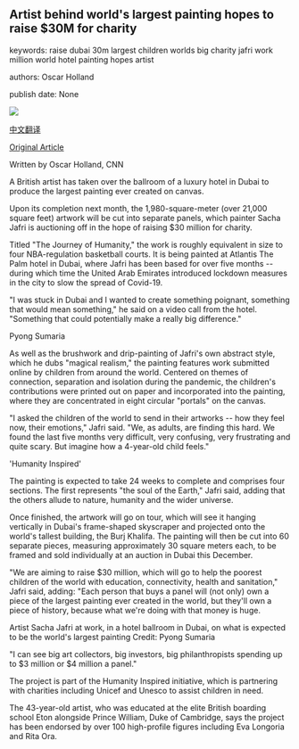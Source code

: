 ## Artist behind world's largest painting hopes to raise $30M for charity

keywords: raise dubai 30m largest children worlds big charity jafri work million world hotel painting hopes artist

authors: Oscar Holland

publish date: None

![](https://cdn.cnn.com/cnnnext/dam/assets/200820071750-restricted-02-sacha-jafri-super-tease.jpg)

[中文翻译](Artist%20behind%20world%27s%20largest%20painting%20hopes%20to%20raise%20%2430M%20for%20charity_zh.md)

[Original Article](https://edition.cnn.com/style/article/worlds-largest-painting-sacha-jafri/index.html)

Written by Oscar Holland, CNN

A British artist has taken over the ballroom of a luxury hotel in Dubai to produce the largest painting ever created on canvas.

Upon its completion next month, the 1,980-square-meter (over 21,000 square feet) artwork will be cut into separate panels, which painter Sacha Jafri is auctioning off in the hope of raising $30 million for charity.

Titled "The Journey of Humanity," the work is roughly equivalent in size to four NBA-regulation basketball courts. It is being painted at Atlantis The Palm hotel in Dubai, where Jafri has been based for over five months -- during which time the United Arab Emirates introduced lockdown measures in the city to slow the spread of Covid-19.

"I was stuck in Dubai and I wanted to create something poignant, something that would mean something," he said on a video call from the hotel. "Something that could potentially make a really big difference."

Pyong Sumaria

As well as the brushwork and drip-painting of Jafri's own abstract style, which he dubs "magical realism," the painting features work submitted online by children from around the world. Centered on themes of connection, separation and isolation during the pandemic, the children's contributions were printed out on paper and incorporated into the painting, where they are concentrated in eight circular "portals" on the canvas.

"I asked the children of the world to send in their artworks -- how they feel now, their emotions," Jafri said. "We, as adults, are finding this hard. We found the last five months very difficult, very confusing, very frustrating and quite scary. But imagine how a 4-year-old child feels."

'Humanity Inspired'

The painting is expected to take 24 weeks to complete and comprises four sections. The first represents "the soul of the Earth," Jafri said, adding that the others allude to nature, humanity and the wider universe.

Once finished, the artwork will go on tour, which will see it hanging vertically in Dubai's frame-shaped skyscraper and projected onto the world's tallest building, the Burj Khalifa. The painting will then be cut into 60 separate pieces, measuring approximately 30 square meters each, to be framed and sold individually at an auction in Dubai this December.

"We are aiming to raise $30 million, which will go to help the poorest children of the world with education, connectivity, health and sanitation," Jafri said, adding: "Each person that buys a panel will (not only) own a piece of the largest painting ever created in the world, but they'll own a piece of history, because what we're doing with that money is huge.

Artist Sacha Jafri at work, in a hotel ballroom in Dubai, on what is expected to be the world's largest painting Credit: Pyong Sumaria

"I can see big art collectors, big investors, big philanthropists spending up to $3 million or $4 million a panel."

The project is part of the Humanity Inspired initiative, which is partnering with charities including Unicef and Unesco to assist children in need.

The 43-year-old artist, who was educated at the elite British boarding school Eton alongside Prince William, Duke of Cambridge, says the project has been endorsed by over 100 high-profile figures including Eva Longoria and Rita Ora.